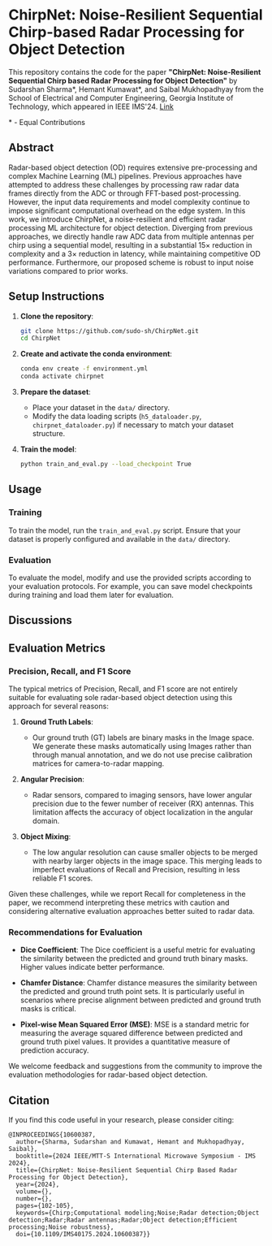 # ChirpNet: Noise-Resilient Sequential Chirp-based Radar Processing for Object Detection

This repository contains the code for the paper **"ChirpNet: Noise-Resilient Sequential Chirp based Radar Processing for Object Detection"** by Sudarshan Sharma\*, Hemant Kumawat\*, and Saibal Mukhopadhyay from the School of Electrical and Computer Engineering, Georgia Institute of Technology, which appeared in IEEE IMS'24. [Link](https://ieeexplore.ieee.org/document/10600387)

\* - Equal Contributions

## Abstract

Radar-based object detection (OD) requires extensive pre-processing and complex Machine Learning (ML) pipelines. Previous approaches have attempted to address these challenges by processing raw radar data frames directly from the ADC or through FFT-based post-processing. However, the input data requirements and model complexity continue to impose significant computational overhead on the edge system. In this work, we introduce ChirpNet, a noise-resilient and efficient radar processing ML architecture for object detection. Diverging from previous approaches, we directly handle raw ADC data from multiple antennas per chirp using a sequential model, resulting in a substantial 15× reduction in complexity and a 3× reduction in latency, while maintaining competitive OD performance. Furthermore, our proposed scheme is robust to input noise variations compared to prior works.



## Setup Instructions

1. **Clone the repository**:
    ```sh
    git clone https://github.com/sudo-sh/ChirpNet.git
    cd ChirpNet
    ```

2. **Create and activate the conda environment**:
    ```sh
    conda env create -f environment.yml
    conda activate chirpnet
    ```

3. **Prepare the dataset**:
    - Place your dataset in the `data/` directory.
    - Modify the data loading scripts (`h5_dataloader.py`, `chirpnet_dataloader.py`) if necessary to match your dataset structure.

4. **Train the model**:
    ```sh
    python train_and_eval.py --load_checkpoint True
    ```

## Usage

### Training
To train the model, run the `train_and_eval.py` script. Ensure that your dataset is properly configured and available in the `data/` directory.

### Evaluation
To evaluate the model, modify and use the provided scripts according to your evaluation protocols. For example, you can save model checkpoints during training and load them later for evaluation.

## Discussions

## Evaluation Metrics

### Precision, Recall, and F1 Score

The typical metrics of Precision, Recall, and F1 score are not entirely suitable for evaluating sole radar-based object detection using this approach for several reasons:

1. **Ground Truth Labels**:
   - Our ground truth (GT) labels are binary masks in the Image space. We generate these masks automatically using Images rather than through manual annotation, and we do not use precise calibration matrices for camera-to-radar mapping.

2. **Angular Precision**:
   - Radar sensors, compared to imaging sensors, have lower angular precision due to the fewer number of receiver (RX) antennas. This limitation affects the accuracy of object localization in the angular domain.

3. **Object Mixing**:
   - The low angular resolution can cause smaller objects to be merged with nearby larger objects in the image space. This merging leads to imperfect evaluations of Recall and Precision, resulting in less reliable F1 scores.

Given these challenges, while we report Recall for completeness in the paper, we recommend interpreting these metrics with caution and considering alternative evaluation approaches better suited to radar data.

### Recommendations for Evaluation

- **Dice Coefficient**: The Dice coefficient is a useful metric for evaluating the similarity between the predicted and ground truth binary masks. Higher values indicate better performance.

- **Chamfer Distance**: Chamfer distance measures the similarity between the predicted and ground truth point sets. It is particularly useful in scenarios where precise alignment between predicted and ground truth masks is critical.

- **Pixel-wise Mean Squared Error (MSE)**: MSE is a standard metric for measuring the average squared difference between predicted and ground truth pixel values. It provides a quantitative measure of prediction accuracy.

We welcome feedback and suggestions from the community to improve the evaluation methodologies for radar-based object detection.


## Citation

If you find this code useful in your research, please consider citing:
```
@INPROCEEDINGS{10600387,
  author={Sharma, Sudarshan and Kumawat, Hemant and Mukhopadhyay, Saibal},
  booktitle={2024 IEEE/MTT-S International Microwave Symposium - IMS 2024}, 
  title={ChirpNet: Noise-Resilient Sequential Chirp Based Radar Processing for Object Detection}, 
  year={2024},
  volume={},
  number={},
  pages={102-105},
  keywords={Chirp;Computational modeling;Noise;Radar detection;Object detection;Radar;Radar antennas;Radar;Object detection;Efficient processing;Noise robustness},
  doi={10.1109/IMS40175.2024.10600387}}
```